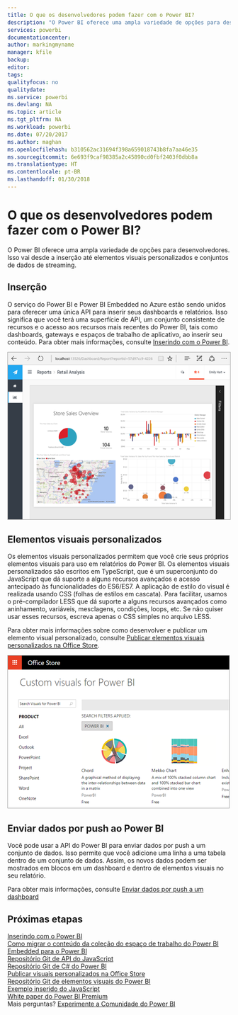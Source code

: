 ```yaml
---
title: O que os desenvolvedores podem fazer com o Power BI?
description: "O Power BI oferece uma ampla variedade de opções para desenvolvedores. Isso vai desde a inserção até elementos visuais personalizados e conjuntos de dados de streaming."
services: powerbi
documentationcenter: 
author: markingmyname
manager: kfile
backup: 
editor: 
tags: 
qualityfocus: no
qualitydate: 
ms.service: powerbi
ms.devlang: NA
ms.topic: article
ms.tgt_pltfrm: NA
ms.workload: powerbi
ms.date: 07/20/2017
ms.author: maghan
ms.openlocfilehash: b310562ac31694f398a659018743b8fa7aa46e35
ms.sourcegitcommit: 6e693f9caf98385a2c45890cd0fbf2403f0dbb8a
ms.translationtype: HT
ms.contentlocale: pt-BR
ms.lasthandoff: 01/30/2018
---
```

# <a name="what-can-developers-do-with-power-bi"></a>O que os desenvolvedores podem fazer com o Power BI?
O Power BI oferece uma ampla variedade de opções para desenvolvedores. Isso vai desde a inserção até elementos visuais personalizados e conjuntos de dados de streaming.

## <a name="embedding"></a>Inserção
O serviço do Power BI e Power BI Embedded no Azure estão sendo unidos para oferecer uma única API para inserir seus dashboards e relatórios. Isso significa que você terá uma superfície de API, um conjunto consistente de recursos e o acesso aos recursos mais recentes do Power BI, tais como dashboards, gateways e espaços de trabalho de aplicativo, ao inserir seu conteúdo. Para obter mais informações, consulte [Inserindo com o Power BI](embedding.md).

![](media/what-can-you-do/powerbi-embed-sample.png)

## <a name="custom-visuals"></a>Elementos visuais personalizados
Os elementos visuais personalizados permitem que você crie seus próprios elementos visuais para uso em relatórios do Power BI. Os elementos visuais personalizados são escritos em TypeScript, que é um superconjunto do JavaScript que dá suporte a alguns recursos avançados e acesso antecipado às funcionalidades do ES6/ES7. A aplicação de estilo do visual é realizada usando CSS (folhas de estilos em cascata). Para facilitar, usamos o pré-compilador LESS que dá suporte a alguns recursos avançados como aninhamento, variáveis, mesclagens, condições, loops, etc. Se não quiser usar esses recursos, escreva apenas o CSS simples no arquivo LESS.

Para obter mais informações sobre como desenvolver e publicar um elemento visual personalizado, consulte [Publicar elementos visuais personalizados na Office Store](office-store.md).

![](media/what-can-you-do/powerbi-custom-visual-store.png)

## <a name="push-data-into-power-bi"></a>Enviar dados por push ao Power BI
Você pode usar a API do Power BI para enviar dados por push a um conjunto de dados. Isso permite que você adicione uma linha a uma tabela dentro de um conjunto de dados. Assim, os novos dados podem ser mostrados em blocos em um dashboard e dentro de elementos visuais no seu relatório.

Para obter mais informações, consulte [Enviar dados por push a um dashboard](walkthrough-push-data.md)

## <a name="next-steps"></a>Próximas etapas
[Inserindo com o Power BI](embedding.md)  
[Como migrar o conteúdo da coleção do espaço de trabalho do Power BI Embedded para o Power BI](migrate-from-powerbi-embedded.md)  
[Repositório Git de API do JavaScript](https://github.com/Microsoft/PowerBI-JavaScript)  
[Repositório Git de C# do Power BI](https://github.com/Microsoft/PowerBI-CSharp)  
[Publicar visuais personalizados na Office Store](office-store.md)  
[Repositório Git de elementos visuais do Power BI](https://github.com/Microsoft/PowerBI-visuals)  
[Exemplo inserido do JavaScript](https://microsoft.github.io/PowerBI-JavaScript/demo/)  
[White paper do Power BI Premium](https://aka.ms/pbipremiumwhitepaper)  
Mais perguntas? [Experimente a Comunidade do Power BI](http://community.powerbi.com/)

